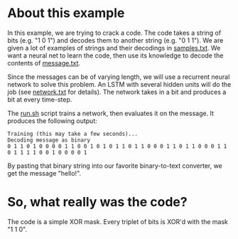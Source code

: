 # About this example

In this example, we are trying to crack a code. The code takes a string of bits (e.g. "1 0 1") and decodes them to another string (e.g. "0 1 1"). We are given a lot of examples of strings and their decodings in [samples.txt](samples.txt). We want a neural net to learn the code, then use its knowledge to decode the contents of [message.txt](message.txt).

Since the messages can be of varying length, we will use a recurrent neural network to solve this problem. An LSTM with several hidden units will do the job (see [network.txt](network.txt) for details). The network takes in a bit and produces a bit at every time-step.

The [run.sh](run.sh) script trains a network, then evaluates it on the message. It produces the following output:

```
Training (this may take a few seconds)...
Decoding message as binary
0 1 1 0 1 0 0 0 0 1 1 0 0 1 0 1 0 1 1 0 1 1 0 0 0 1 1 0 1 1 0 0 0 1 1 0 1 1 1 1 0 0 1 0 0 0 0 1
```

By pasting that binary string into our favorite binary-to-text converter, we get the message "hello!".

# So, what really was the code?

The code is a simple XOR mask. Every triplet of bits is XOR'd with the mask "1 1 0".
